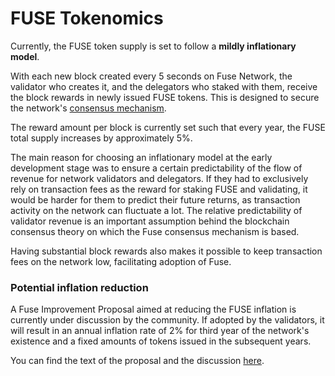 # FUSE Tokenomics

Currently, the FUSE token supply is set to follow a **mildly inflationary model**. 

With each new block created every 5 seconds on Fuse Network, the validator who creates it, and the delegators who staked with them, receive the block rewards in newly issued FUSE tokens. This is designed to secure the network's [consensus mechanism](https://docs.fuse.io/general/fuse-network-blockchain/fuse-consensus). 

The reward amount per block is currently set such that every year, the FUSE total supply increases by approximately 5%.

The main reason for choosing an inflationary model at the early development stage was to ensure a certain predictability of the flow of revenue for network validators and delegators. If they had to exclusively rely on transaction fees as the reward for staking FUSE and validating, it would be harder for them to predict their future returns, as transaction activity on the network can fluctuate a lot. The relative predictability of validator revenue is an important assumption behind the blockchain consensus theory on which the Fuse consensus mechanism is based.  

Having substantial block rewards also makes it possible to keep transaction fees on the network low, facilitating adoption of Fuse.

### Potential inflation reduction  

A Fuse Improvement Proposal aimed at reducing the FUSE inflation  is currently under discussion by the community. If adopted by the validators, it will result in an annual inflation rate of 2% for third year of the network's existence and a fixed amounts of tokens issued in the subsequent years.

You can find the text of the proposal and the discussion [here](https://forum.fuse.io/t/changing-fuse-network-inflation-rate/102).   
